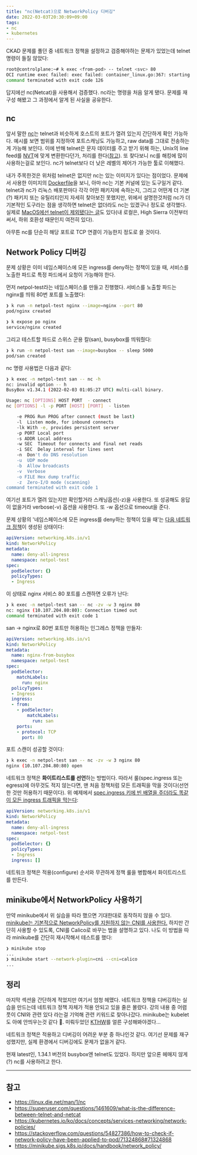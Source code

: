 ```yaml
---
title: "nc(Netcat)으로 NetworkPolicy 디버깅"
date: 2022-03-03T20:30:09+09:00
tags:
- nc
- kubernetes
---
```


CKAD 문제를 풀던 중 네트워크 정책을 설정하고 검증해야하는 문제가 있었는데 telnet 명령이 들질 않았다:
```sh
root@controlplane:~# k exec <from-pod> -- telnet <svc> 80
OCI runtime exec failed: exec failed: container_linux.go:367: starting container process caused: exec: "telnet": executable file not found in $PATH: unknown
command terminated with exit code 126
```

답지에선 nc(Netcat)을 사용해서 검증했다. nc라는 명령을 처음 알게 됐다. 문제를 재구성 해봤고 그 과정에서 알게 된 사실을 공유한다.

## nc
앞서 말한 [nc](https://linux.die.net/man/1/nc)는 telnet과 비슷하게 호스트의 포트가 열려 있는지 간단하게 확인 가능하다. 예시를 보면 범위를 지정하여 포트스캐닝도 가능하고, raw data를 그대로 전송하는게 가능해 보인다. 이에 반해 telnet은 문자 데이터를 주고 받기 위해 하는, Unix의 line feed를 [NVT](https://store.chipkin.com/articles/telnet-what-is-the-network-virtual-terminal)에 맞게 변환한다던가, 처리를 한다([참고](https://superuser.com/questions/1461609/what-is-the-difference-between-telnet-and-netcat)). 또 찾다보니 nc를 해킹에 많이 사용하는걸로 보인다. nc가 telnet보다 더 낮은 레벨의 제어가 가능한 툴로 이해했다.

내가 주목한것은 위처럼 telnet은 없지만 nc는 있는 이미지가 있다는 점이었다. 문제에서 사용한 이미지의 [Dockerfile](https://hub.docker.com/layers/kodekloud/webapp-color/latest/images/sha256-99c3821ea49b89c7a22d3eebab5c2e1ec651452e7675af243485034a72eb1423?context=explore)을 보니, 아마 nc는 기본 커널에 있는 도구일거 같다. telnet과 nc가 리눅스 배포판마다 각각 어떤 패키지에 속하는지, 그리고 어떤게 더 기본(?) 패키지 또는 유틸리티인지 자세히 찾아보진 못했지만, 위에서 설명한것처럼 nc가 더 기본적인 도구라는 점을 생각하면 telnet은 없더라도 nc는 있겠구나 정도로 생각했다. 실제로 [MacOS에선 telnet이 제외됐다는 글](https://www.unixfu.ch/use-netcat-instead-of-telnet/)도 있다(내 로컬은, High Sierra 이전부터 써서, 하위 호환성 때문인지 여전히 있다).

아무튼 nc를 단순히 해당 포트로 TCP 연결이 가능한지 정도로 쓸 것이다.

## Network Policy 디버깅
문제 상황은 이미 네임스페이스에 모든 ingress를 deny하는 정책이 있을 때, 서비스를 노출한 파드로 특정 파드에서 요청이 가능해야 한다.

먼저 netpol-test라는 네임스페이스를 만들고 진행했다. 서비스를 노출할 파드는 nginx를 띄워 80번 포트를 노출했다:
```sh
❯ k run -n netpol-test nginx --image=nginx --port 80
pod/nginx created

❯ k expose po nginx
service/nginx created

```

그리고 테스트할 파드로 스위스 군용 칼(san), busybox를 띄워줬다:
```sh
❯ k run -n netpol-test san --image=busybox -- sleep 5000
pod/san created

```

nc 명령 사용법은 다음과 같다:
```sh
❯ k exec -n netpol-test san -- nc -h
nc: invalid option -- h
BusyBox v1.34.1 (2022-02-03 01:05:27 UTC) multi-call binary.

Usage: nc [OPTIONS] HOST PORT  - connect
nc [OPTIONS] -l -p PORT [HOST] [PORT]  - listen

	-e PROG	Run PROG after connect (must be last)
	-l	Listen mode, for inbound connects
	-lk	With -e, provides persistent server
	-p PORT	Local port
	-s ADDR	Local address
	-w SEC	Timeout for connects and final net reads
	-i SEC	Delay interval for lines sent
	-n	Don't do DNS resolution
	-u	UDP mode
	-b	Allow broadcasts
	-v	Verbose
	-o FILE	Hex dump traffic
	-z	Zero-I/O mode (scanning)
command terminated with exit code 1
```

여기선 포트가 열려 있는지만 확인할거라 스캐닝옵션(-z)을 사용한다. 또 성공해도 응답이 없을거라 verbose(-v) 옵션을 사용한다. 또 -w 옵션으로 timeout을 준다.

문제 상황의 '네임스페이스에 모든 ingress를 deny하는 정책이 있을 때'는 [다음 네트워크 정책](https://kubernetes.io/ko/docs/concepts/services-networking/network-policies/#%EA%B8%B0%EB%B3%B8%EC%A0%81%EC%9C%BC%EB%A1%9C-%EB%AA%A8%EB%93%A0-%EC%9D%B8%EA%B7%B8%EB%A0%88%EC%8A%A4-%ED%8A%B8%EB%9E%98%ED%94%BD-%EA%B1%B0%EB%B6%80)이 생성된 상태이다:
```yaml
apiVersion: networking.k8s.io/v1
kind: NetworkPolicy
metadata:
  name: deny-all-ingress
  namespace: netpol-test
spec:
  podSelector: {}
  policyTypes:
  - Ingress
```

이 상태로 nginx 서비스 80 포트를 스캔하면 오류가 난다:
```sh
❯ k exec -n netpol-test san -- nc -zv -w 3 nginx 80
nc: nginx (10.107.204.80:80): Connection timed out
command terminated with exit code 1
```

san -> nginx로 80번 포트만 허용하는 인그레스 정책을 만들자:
```yaml
apiVersion: networking.k8s.io/v1
kind: NetworkPolicy
metadata:
  name: nginx-from-busybox
  namespace: netpol-test
spec:
  podSelector:
    matchLabels:
      run: nginx
  policyTypes:
  - Ingress
  ingress:
  - from:
    - podSelector:
        matchLabels:
          run: san
    ports:
    - protocol: TCP
      port: 80
```

포트 스캔이 성공할 것이다:
```sh
❯ k exec -n netpol-test san -- nc -zv -w 3 nginx 80
nginx (10.107.204.80:80) open

```

네트워크 정책은 **화이트리스트를 선언**하는 방법이다. 따라서 룰(spec.ingress 또는 egress)에 아무것도 적지 않는다면, 맨 처음 정책처럼 모든 트래픽을 막을 것이다(선언한 것만 허용하기 때문이다). 위 예제에서 [spec.ingress 키에 빈 배열을 주더라도 똑같이 모든 ingress 트래픽을 막는다](https://stackoverflow.com/questions/54827386/how-to-check-if-network-policy-have-been-applied-to-pod/71324868#71324868):
```yaml
apiVersion: networking.k8s.io/v1
kind: NetworkPolicy
metadata:
  name: deny-all-ingress
  namespace: netpol-test
spec:
  podSelector: {}
  policyTypes:
  - Ingress
  ingress: []
```

네트워크 정책은 적용(configure) 순서와 무관하게 정책 룰을 병합해서 화이트리스트를 만든다.

## minikube에서 NetworkPolicy 사용하기

만약 minikube에서 위 실습을 따라 했으면 기대한대로 동작하지 않을 수 있다. [minikube는 기본적으로 NetworkPolicy를 지원하지 않는 CNI를 사용한다.](https://minikube.sigs.k8s.io/docs/handbook/network_policy/) 하지만 간단히 사용할 수 있도록, CNI를 Calico로 바꾸는 법을 설명하고 있다. 나도 이 방법을 따라 minikube를 간단히 재시작해서 테스트를 했다:
```sh
❯ minikube stop
...
❯ minikube start --network-plugin=cni --cni=calico
...
```

## 정리

마지막 섹션을 간단하게 적었지만 여기서 엄청 헤맸다. 네트워크 정책을 디버깅하는 실습을 만드는데 네트워크 정책 자체가 적용 안되고 있을 줄은 몰랐다. 강의 내용 중 어렴풋이 CNI와 관련 있다 라는걸 기억해 관련 키워드로 찾아나갔다. minikube는 kubelet도 아예 안띄우는것 같다 🤔. 미뤄두었던 [KTHW](https://github.com/kelseyhightower/kubernetes-the-hard-way)를 얼른 구성해봐야겠다...

네트워크 정책은 적용하고 디버깅이 어려운 부분 중 하나인것 같다. 여기선 문제를 재구성했지만, 실제 환경에서 디버깅에도 문제가 없을거 같다.

현재 latest인, 1.34.1 버전의 busybox엔 telnet도 있었다. 하지만 앞으론 헤매지 않게(?) nc를 사용하려고 한다.

--- 

## 참고
- https://linux.die.net/man/1/nc
- https://superuser.com/questions/1461609/what-is-the-difference-between-telnet-and-netcat
- https://kubernetes.io/ko/docs/concepts/services-networking/network-policies/
- https://stackoverflow.com/questions/54827386/how-to-check-if-network-policy-have-been-applied-to-pod/71324868#71324868
- https://minikube.sigs.k8s.io/docs/handbook/network_policy/
